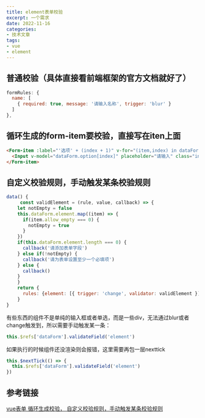 ```yaml
---
title: element表单校验
excerpt: 一个需求
date: 2022-11-16
categories:
- 技术文章
tags:
- vue
- element
---
```



## 普通校验（具体直接看前端框架的官方文档就好了）
```javascript
formRules: {
  name: [
    { required: true, message: '请输入名称', trigger: 'blur' }
  ]
},
```

## 循环生成的form-item要校验，直接写在iten上面
```html
<Form-item :label="'选项' + (index + 1)" v-for="(item,index) in dataForm.option" :rules="[{ required: true,message:'请输入选项',trigger: 'blur',}]">
  <Input v-model="dataForm.option[index]" placeholder="请输入" class="input-item"></Input>
</Form-item>
```

## 自定义校验规则，手动触发某条校验规则
```javascript
data() {
	 const validElement = (rule, value, callback) => {
    let notEmpty = false
    this.dataForm.element.map((item) => {
      if(item.allow_empty === 0) {
        notEmpty = true
      }
    })
    if(this.dataForm.element.length === 0) {
      callback('请添加表单字段')
    } else if(!notEmpty) {
      callback('请为表单设置至少一个必填项')
    } else {
      callback()
    }
	}
	return {
	  rules: {element: [{ trigger: 'change', validator: validElement }]}
	}
}

```

有些东西的组件不是单纯的输入框或者单选，而是一些div，无法通过blur或者change触发到，所以需要手动触发某一条：

```javascript
this.$refs['dataForm'].validateField('element')
```

如果执行的时候组件还没渲染则会报错，这里需要再包一层nexttick
```javascript
this.$nextTick(() => {
  this.$refs['dataForm'].validateField('element')
})
```

## 参考链接
[vue表单 循环生成校验， 自定义校验规则，手动触发某条校验规则](https://blog.csdn.net/shaoliao_qian/article/details/108378735)

